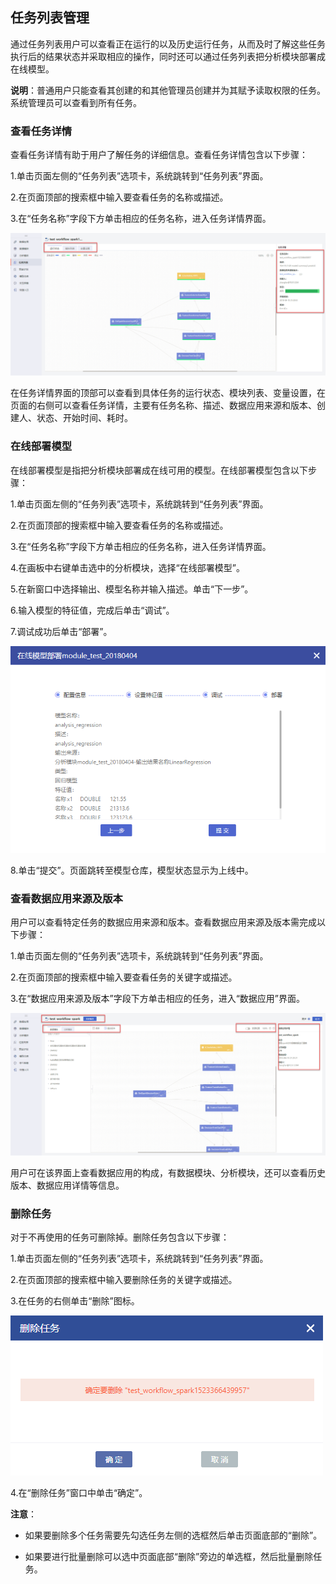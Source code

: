 ## 任务列表管理

通过任务列表用户可以查看正在运行的以及历史运行任务，从而及时了解这些任务执行后的结果状态并采取相应的操作，同时还可以通过任务列表把分析模块部署成在线模型。

**说明**：普通用户只能查看其创建的和其他管理员创建并为其赋予读取权限的任务。系统管理员可以查看到所有任务。

### 查看任务详情

查看任务详情有助于用户了解任务的详细信息。查看任务详情包含以下步骤：

1.单击页面左侧的“任务列表”选项卡，系统跳转到“任务列表”界面。

2.在页面顶部的搜索框中输入要查看任务的名称或描述。

3.在“任务名称”字段下方单击相应的任务名称，进入任务详情界面。

![](/assets/查看任务列表_v2.png)

在任务详情界面的顶部可以查看到具体任务的运行状态、模块列表、变量设置，在页面的右侧可以查看任务详情，主要有任务名称、描述、数据应用来源和版本、创建人、状态、开始时间、耗时。

### 在线部署模型

在线部署模型是指把分析模块部署成在线可用的模型。在线部署模型包含以下步骤：

1.单击页面左侧的“任务列表”选项卡，系统跳转到“任务列表”界面。

2.在页面顶部的搜索框中输入要查看任务的名称或描述。

3.在“任务名称”字段下方单击相应的任务名称，进入任务详情界面。

4.在画板中右键单击选中的分析模块，选择“在线部署模型”。

5.在新窗口中选择输出、模型名称并输入描述。单击“下一步”。

6.输入模型的特征值，完成后单击“调试”。

7.调试成功后单击“部署”。

![](/assets/在线模型部署.png)

8.单击“提交”。页面跳转至模型仓库，模型状态显示为上线中。

### 查看数据应用来源及版本

用户可以查看特定任务的数据应用来源和版本。查看数据应用来源及版本需完成以下步骤：

1.单击页面左侧的“任务列表”选项卡，系统跳转到“任务列表”界面。

2.在页面顶部的搜索框中输入要查看任务的关键字或描述。

3.在“数据应用来源及版本”字段下方单击相应的任务，进入“数据应用”界面。

![](/assets/查看数据应用来源及版本_v2.png)

用户可在该界面上查看数据应用的构成，有数据模块、分析模块，还可以查看历史版本、数据应用详情等信息。

### 删除任务

对于不再使用的任务可删除掉。删除任务包含以下步骤：

1.单击页面左侧的“任务列表”选项卡，系统跳转到“任务列表”界面。

2.在页面顶部的搜索框中输入要删除任务的关键字或描述。

3.在任务的右侧单击“删除”图标。

![](/assets/删除任务_v2.png)

4.在“删除任务”窗口中单击“确定”。

**注意**：

* 如果要删除多个任务需要先勾选任务左侧的选框然后单击页面底部的“删除”。

* 如果要进行批量删除可以选中页面底部“删除”旁边的单选框，然后批量删除任务。




